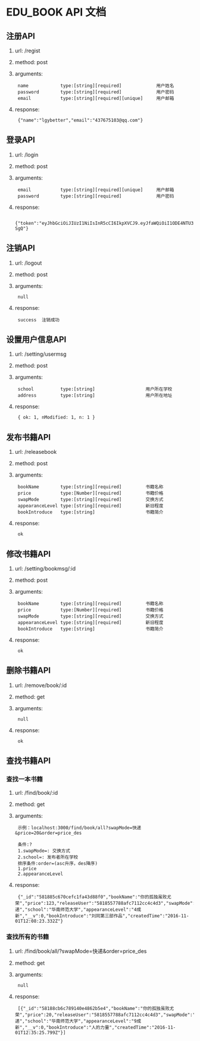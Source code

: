 # EDU_BOOK API 文档

## 注册API

1. url: /regist  

2. method: post  

3. arguments:

		name     		type:[string][required]				用户姓名
		password		type:[string][required]				用户密码
		email			type:[string][required][unique] 	用户邮箱

4. response:
	
		{"name":"lgybetter","email":"437675103@qq.com"}

## 登录API

1. url: /login

2. method: post

3. arguments:

		email			type:[string][required][unique]		用户邮箱
		password		type:[string][required]				用户密码

4. response:

		{"token":"eyJhbGciOiJIUzI1NiIsInR5cCI6IkpXVCJ9.eyJfaWQiOiI1ODE4NTU3Nzg4YWZjNzExMmNjNGM0ZDMiLCJleHAiOjE0Nzc5ODk3ODMzNjksImlhdCI6MTQ3Nzk4OTc4M30.u2IZGKeKbC8J6rBLgC43tYsdaZY6PAYtj1IYcVU-SgQ"}

## 注销API

1. url: /logout

2. method: post

3. arguments:

		null

4. response:
	
		success  注销成功

## 设置用户信息API

1. url: /setting/usermsg

2. method: post

3. arguments:

		school 			type:[string]					用户所在学校
		address			type:[string]					用户所在地址

4. response:

		{ ok: 1, nModified: 1, n: 1 }

## 发布书籍API

1. url: /releasebook

2. method: post

3. arguments:

		bookName  		type:[string][required]			书籍名称
		price			type:[Number][required]			书籍价格
		swapMode		type:[string][required]  		交换方式
		appearanceLevel	type:[string][required] 		新旧程度
		bookIntroduce	type:[string]					书籍简介

4. response:

		ok

## 修改书籍API

1. url: /setting/bookmsg/:id

2. method: post

3. arguments:

		bookName  		type:[string][required]			书籍名称
		price			type:[Number][required]			书籍价格
		swapMode		type:[string][required]  		交换方式
		appearanceLevel	type:[string][required] 		新旧程度
		bookIntroduce	type:[string]					书籍简介
		
4. response:

		ok

## 删除书籍API

1. url: /remove/book/:id

2. method: get

3. arguments:

		null

4. response:

		ok

## 查找书籍API

### 查找一本书籍

1. url: /find/book/:id

2. method: get

3. arguments:

		示例：localhost:3000/find/book/all?swapMode=快递&price=20&order=price_des

		条件:?
		1.swapMode=: 交换方式
		2.school=: 发布者所在学校
		排序条件:order=(asc升序，des降序)
		1.price
		2.appearanceLevel

4. response:

		{"_id":"581885c670cefc1fa43d88f0","bookName":"你的孤独虽败尤荣","price":123,"releaseUser":"5818557788afc7112cc4c4d3","swapMode":"快递","school":"华南师范大学","appearanceLevel":"4成新","__v":0,"bookIntroduce":"刘同第三部作品","createdTime":"2016-11-01T12:08:23.332Z"}

### 查找所有的书籍

1. url: /find/book/all/?swapMode=快递&order=price_des

2. method: get

3. arguments:

		null

4. response:

		[{"_id":"58188cb6c789140e4862b5e4","bookName":"你的孤独虽败尤荣","price":20,"releaseUser":"5818557788afc7112cc4c4d3","swapMode":"快递","school":"华南师范大学","appearanceLevel":"9成新","__v":0,"bookIntroduce":"人的力量","createdTime":"2016-11-01T12:35:25.799Z"}]



		
	

		

